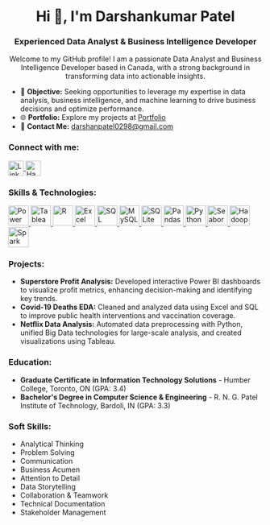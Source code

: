 <h1 align="center">Hi 👋, I'm Darshankumar Patel</h1>
<h3 align="center">Experienced Data Analyst & Business Intelligence Developer</h3>

<p align="center">
  Welcome to my GitHub profile! I am a passionate Data Analyst and Business Intelligence Developer based in Canada, with a strong background in transforming data into actionable insights.
</p>

- 🎯 **Objective:** Seeking opportunities to leverage my expertise in data analysis, business intelligence, and machine learning to drive business decisions and optimize performance.
- 🌐 **Portfolio:** Explore my projects at [Portfolio](https://darshankumarpatel02.github.io/Porfolio_Site/)
- 📧 **Contact Me:** [darshanpatel0298@gmail.com](mailto:darshanpatel0298@gmail.com)

<h3 align="left">Connect with me:</h3>
<p align="left">
  <a href="https://linkedin.com/in/patel-darshankumar" target="_blank">
    <img align="center" src="https://upload.wikimedia.org/wikipedia/commons/7/7b/LinkedIn_logo_initials.png" alt="LinkedIn" height="30" width="30" />
  </a>
  <a href="https://www.hackerrank.com/darshanpatel3103" target="_blank">
    <img align="center" src="https://upload.wikimedia.org/wikipedia/commons/thumb/8/87/Hackerrank_logo.png/800px-Hackerrank_logo.png" alt="HackerRank" height="30" width="30" />
  </a>
</p>

<h3 align="left">Skills & Technologies:</h3>
<p align="left">
  <a href="https://www.microsoft.com/en-us/power-bi" target="_blank" rel="noreferrer">
    <img src="https://upload.wikimedia.org/wikipedia/commons/6/63/Power_BI_Logo.png" alt="Power BI" width="40" height="40"/>
  </a>
  <a href="https://www.tableau.com/" target="_blank" rel="noreferrer">
    <img src="https://upload.wikimedia.org/wikipedia/commons/8/8d/Tableau_Logo.png" alt="Tableau" width="40" height="40"/>
  </a>
  <a href="https://www.r-project.org/" target="_blank" rel="noreferrer">
    <img src="https://upload.wikimedia.org/wikipedia/commons/1/1b/R_logo.svg" alt="R" width="40" height="40"/>
  </a>
  <a href="https://www.microsoft.com/en-us/microsoft-365/excel" target="_blank" rel="noreferrer">
    <img src="https://upload.wikimedia.org/wikipedia/commons/7/7e/Microsoft_Excel_Logo_2013.svg" alt="Excel" width="40" height="40"/>
  </a>
  <a href="https://www.microsoft.com/en-us/sql-server" target="_blank" rel="noreferrer">
    <img src="https://upload.wikimedia.org/wikipedia/commons/8/8d/SQL_Server_Logo.png" alt="SQL Server" width="40" height="40"/>
  </a>
  <a href="https://www.mysql.com/" target="_blank" rel="noreferrer">
    <img src="https://upload.wikimedia.org/wikipedia/commons/6/6c/MySQL_logo.svg" alt="MySQL" width="40" height="40"/>
  </a>
  <a href="https://www.sqlite.org/" target="_blank" rel="noreferrer">
    <img src="https://upload.wikimedia.org/wikipedia/commons/thumb/3/38/SQLite370.svg/1200px-SQLite370.svg.png" alt="SQLite" width="40" height="40"/>
  </a>
  <a href="https://pandas.pydata.org/" target="_blank" rel="noreferrer">
    <img src="https://pandas.pydata.org/pandas_docs/stable/_images/pandas.svg" alt="Pandas" width="40" height="40"/>
  </a>
  <a href="https://www.python.org" target="_blank" rel="noreferrer">
    <img src="https://upload.wikimedia.org/wikipedia/commons/c/c3/Python-logo-notext.svg" alt="Python" width="40" height="40"/>
  </a>
  <a href="https://seaborn.pydata.org/" target="_blank" rel="noreferrer">
    <img src="https://seaborn.pydata.org/_images/logo-mark-lightbg.svg" alt="Seaborn" width="40" height="40"/>
  </a>
  <a href="https://hadoop.apache.org/" target="_blank" rel="noreferrer">
    <img src="https://upload.wikimedia.org/wikipedia/commons/4/4e/Apache_Hadoop_Logo.svg" alt="Hadoop" width="40" height="40"/>
  </a>
  <a href="https://spark.apache.org/" target="_blank" rel="noreferrer">
    <img src="https://upload.wikimedia.org/wikipedia/commons/e/e7/Apache_Spark_logo.svg" alt="Spark" width="40" height="40"/>
  </a>
</p>

<h3 align="left">Projects:</h3>
<ul>
  <li><strong>Superstore Profit Analysis:</strong> Developed interactive Power BI dashboards to visualize profit metrics, enhancing decision-making and identifying key trends.</li>
  <li><strong>Covid-19 Deaths EDA:</strong> Cleaned and analyzed data using Excel and SQL to improve public health interventions and vaccination coverage.</li>
  <li><strong>Netflix Data Analysis:</strong> Automated data preprocessing with Python, unified Big Data technologies for large-scale analysis, and created visualizations using Tableau.</li>
</ul>

<h3 align="left">Education:</h3>
<ul>
  <li><strong>Graduate Certificate in Information Technology Solutions</strong> - Humber College, Toronto, ON (GPA: 3.4)</li>
  <li><strong>Bachelor's Degree in Computer Science & Engineering</strong> - R. N. G. Patel Institute of Technology, Bardoli, IN (GPA: 3.3)</li>
</ul>

<h3 align="left">Soft Skills:</h3>
<ul>
  <li>Analytical Thinking</li>
  <li>Problem Solving</li>
  <li>Communication</li>
  <li>Business Acumen</li>
  <li>Attention to Detail</li>
  <li>Data Storytelling</li>
  <li>Collaboration & Teamwork</li>
  <li>Technical Documentation</li>
  <li>Stakeholder Management</li>
</ul>
